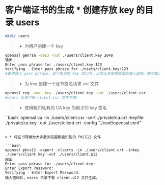 # 客户端证书的生成 * 创建存放 key 的目录 users

```bash
mkdir users
```

> * 为用户创建一个 key

```bash
openssl genrsa -des3 -out ./users/client.key 2048
输出：
Enter pass phrase for ./users/client.key:123
Verifying - Enter pass phrase for ./users/client.key:123
#要求输入 pass phrase，这个是当前 key 的口令，以防止本密钥泄漏后被人盗用。两次输入同一个密码(比如我这里输入 123)，users 目录下有 client.key 文件生成。
```

> * 为 key 创建一个证书签名请求 csr 文件

```bash
openssl req -new -key ./users/client.key -out ./users/client.csr
#users 目录下有 client.csr 文件生成。
```

> * 使用我们私有的 CA key 为刚才的 key 签名

``bash`
openssl ca -in ./users/client.csr -cert ./private/ca.crt -keyfile ./private/ca.key -out ./users/client.crt -config "./conf/openssl.conf"
```

> * 将证书转换为大多数浏览器都能识别的 PKCS12 文件

```bash
openssl pkcs12 -export -clcerts -in ./users/client.crt -inkey ./users/client.key -out ./users/client.p12
输出
Enter pass phrase for ./users/client.key:
Enter Export Password:
Verifying - Enter Export Password:
输入密码后，users 目录下有 client.p12 文件生成。
```
